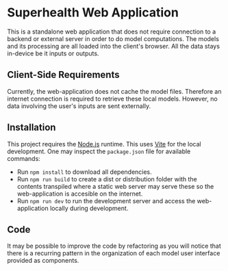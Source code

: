 # Superhealth Web Application
This is a standalone web application that does not require connection to a backend or external server in order to do model computations. The models and its processing are all loaded into the client's browser. All the data stays in-device be it inputs or outputs.

## Client-Side Requirements
Currently, the web-application does not cache the model files. Therefore an internet connection is required to retrieve these local models. However, no data involving the user's inputs are sent externally.

## Installation
This project requires the [Node.js](https://nodejs.org/en) runtime. This uses [Vite](https://vite.dev/) for the local development. One may inspect the `package.json` file for available commands:
- Run `npm install` to download all dependencies.
- Run `npm run build` to create a dist or distribution folder with the contents transpiled where a static web server may serve these so the web-application is accesible on the internet.
- Run `npm run dev` to run the development server and access the web-application locally during development.

## Code 
It may be possible to improve the code by refactoring as you will notice that there is a recurring pattern in the organization of each model user interface provided as components.